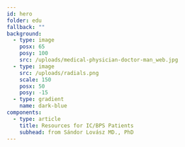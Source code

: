 ```yaml
---
id: hero
folder: edu
fallback: ""
background:
  - type: image
    posx: 65
    posy: 100
    src: /uploads/medical-physician-doctor-man_web.jpg
  - type: image
    src: /uploads/radials.png
    scale: 150
    posx: 50
    posy: -15
  - type: gradient
    name: dark-blue
components:
  - type: article
    title: Resources for IC/BPS Patients
    subhead: from Sándor Lovász MD., PhD
---
```

